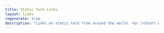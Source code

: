 ```yaml
---
title: Static Tech Links
layout: links
regenerate: true
description: "Links on static tech from around the world. <br />Start with the essentials, or, if you're interested in a particular tool, click it in the sidebar to see that tool's links."
---
```

